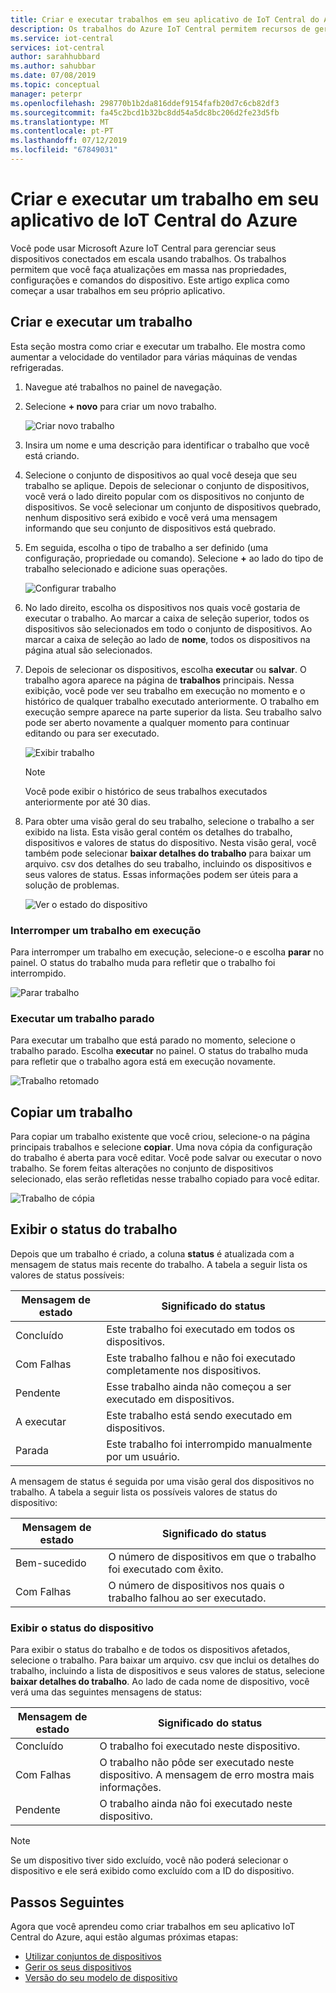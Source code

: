 ```yaml
---
title: Criar e executar trabalhos em seu aplicativo de IoT Central do Azure | Microsoft Docs
description: Os trabalhos do Azure IoT Central permitem recursos de gerenciamento de dispositivos em massa, como a atualização de uma propriedade de dispositivo, a configuração ou a execução de um comando.
ms.service: iot-central
services: iot-central
author: sarahhubbard
ms.author: sahubbar
ms.date: 07/08/2019
ms.topic: conceptual
manager: peterpr
ms.openlocfilehash: 298770b1b2da816ddef9154fafb20d7c6cb82df3
ms.sourcegitcommit: fa45c2bcd1b32bc8dd54a5dc8bc206d2fe23d5fb
ms.translationtype: MT
ms.contentlocale: pt-PT
ms.lasthandoff: 07/12/2019
ms.locfileid: "67849031"
---
```

# <a name="create-and-run-a-job-in-your-azure-iot-central-application"></a>Criar e executar um trabalho em seu aplicativo de IoT Central do Azure

Você pode usar Microsoft Azure IoT Central para gerenciar seus dispositivos conectados em escala usando trabalhos. Os trabalhos permitem que você faça atualizações em massa nas propriedades, configurações e comandos do dispositivo. Este artigo explica como começar a usar trabalhos em seu próprio aplicativo.

## <a name="create-and-run-a-job"></a>Criar e executar um trabalho

Esta seção mostra como criar e executar um trabalho. Ele mostra como aumentar a velocidade do ventilador para várias máquinas de vendas refrigeradas.

1. Navegue até trabalhos no painel de navegação.

1. Selecione **+ novo** para criar um novo trabalho.

    ![Criar novo trabalho](./media/howto-run-a-job/createnewjob.png)

1. Insira um nome e uma descrição para identificar o trabalho que você está criando.

1. Selecione o conjunto de dispositivos ao qual você deseja que seu trabalho se aplique. Depois de selecionar o conjunto de dispositivos, você verá o lado direito popular com os dispositivos no conjunto de dispositivos. Se você selecionar um conjunto de dispositivos quebrado, nenhum dispositivo será exibido e você verá uma mensagem informando que seu conjunto de dispositivos está quebrado.

1. Em seguida, escolha o tipo de trabalho a ser definido (uma configuração, propriedade ou comando). Selecione **+** ao lado do tipo de trabalho selecionado e adicione suas operações.

    ![Configurar trabalho](./media/howto-run-a-job/configurejob.png)

1. No lado direito, escolha os dispositivos nos quais você gostaria de executar o trabalho. Ao marcar a caixa de seleção superior, todos os dispositivos são selecionados em todo o conjunto de dispositivos. Ao marcar a caixa de seleção ao lado de **nome**, todos os dispositivos na página atual são selecionados.

1. Depois de selecionar os dispositivos, escolha **executar** ou **salvar**. O trabalho agora aparece na página de **trabalhos** principais. Nessa exibição, você pode ver seu trabalho em execução no momento e o histórico de qualquer trabalho executado anteriormente. O trabalho em execução sempre aparece na parte superior da lista. Seu trabalho salvo pode ser aberto novamente a qualquer momento para continuar editando ou para ser executado.

    ![Exibir trabalho](./media/howto-run-a-job/viewjob.png)

    > [!NOTE]
    > Você pode exibir o histórico de seus trabalhos executados anteriormente por até 30 dias.

1. Para obter uma visão geral do seu trabalho, selecione o trabalho a ser exibido na lista. Esta visão geral contém os detalhes do trabalho, dispositivos e valores de status do dispositivo. Nesta visão geral, você também pode selecionar **baixar detalhes do trabalho** para baixar um arquivo. csv dos detalhes do seu trabalho, incluindo os dispositivos e seus valores de status. Essas informações podem ser úteis para a solução de problemas.

    ![Ver o estado do dispositivo](./media/howto-run-a-job/downloaddetails.png)

### <a name="stop-a-running-job"></a>Interromper um trabalho em execução

Para interromper um trabalho em execução, selecione-o e escolha **parar** no painel. O status do trabalho muda para refletir que o trabalho foi interrompido.

   ![Parar trabalho](./media/howto-run-a-job/stopjob.png)

### <a name="run-a-stopped-job"></a>Executar um trabalho parado

Para executar um trabalho que está parado no momento, selecione o trabalho parado. Escolha **executar** no painel. O status do trabalho muda para refletir que o trabalho agora está em execução novamente.

   ![Trabalho retomado](./media/howto-run-a-job/resumejob.png)

## <a name="copy-a-job"></a>Copiar um trabalho

Para copiar um trabalho existente que você criou, selecione-o na página principais trabalhos e selecione **copiar**. Uma nova cópia da configuração do trabalho é aberta para você editar. Você pode salvar ou executar o novo trabalho. Se forem feitas alterações no conjunto de dispositivos selecionado, elas serão refletidas nesse trabalho copiado para você editar.

   ![Trabalho de cópia](./media/howto-run-a-job/copyjob.png)

## <a name="view-the-job-status"></a>Exibir o status do trabalho

Depois que um trabalho é criado, a coluna **status** é atualizada com a mensagem de status mais recente do trabalho. A tabela a seguir lista os valores de status possíveis:

| Mensagem de estado       | Significado do status                                          |
| -------------------- | ------------------------------------------------------- |
| Concluído            | Este trabalho foi executado em todos os dispositivos.              |
| Com Falhas               | Este trabalho falhou e não foi executado completamente nos dispositivos.  |
| Pendente              | Esse trabalho ainda não começou a ser executado em dispositivos.         |
| A executar              | Este trabalho está sendo executado em dispositivos.             |
| Parada              | Este trabalho foi interrompido manualmente por um usuário.           |

A mensagem de status é seguida por uma visão geral dos dispositivos no trabalho. A tabela a seguir lista os possíveis valores de status do dispositivo:

| Mensagem de estado       | Significado do status                                                     |
| -------------------- | ------------------------------------------------------------------ |
| Bem-sucedido            | O número de dispositivos em que o trabalho foi executado com êxito.       |
| Com Falhas               | O número de dispositivos nos quais o trabalho falhou ao ser executado.       |

### <a name="view-the-device-status"></a>Exibir o status do dispositivo

Para exibir o status do trabalho e de todos os dispositivos afetados, selecione o trabalho. Para baixar um arquivo. csv que inclui os detalhes do trabalho, incluindo a lista de dispositivos e seus valores de status, selecione **baixar detalhes do trabalho**. Ao lado de cada nome de dispositivo, você verá uma das seguintes mensagens de status:

| Mensagem de estado       | Significado do status                                                                |
| -------------------- | ----------------------------------------------------------------------------- |
| Concluído            | O trabalho foi executado neste dispositivo.                                     |
| Com Falhas               | O trabalho não pôde ser executado neste dispositivo. A mensagem de erro mostra mais informações.  |
| Pendente              | O trabalho ainda não foi executado neste dispositivo.                                   |

> [!NOTE]
> Se um dispositivo tiver sido excluído, você não poderá selecionar o dispositivo e ele será exibido como excluído com a ID do dispositivo.

## <a name="next-steps"></a>Passos Seguintes

Agora que você aprendeu como criar trabalhos em seu aplicativo IoT Central do Azure, aqui estão algumas próximas etapas:

- [Utilizar conjuntos de dispositivos](howto-use-device-sets.md)
- [Gerir os seus dispositivos](howto-manage-devices.md)
- [Versão do seu modelo de dispositivo](howto-version-device-template.md)
